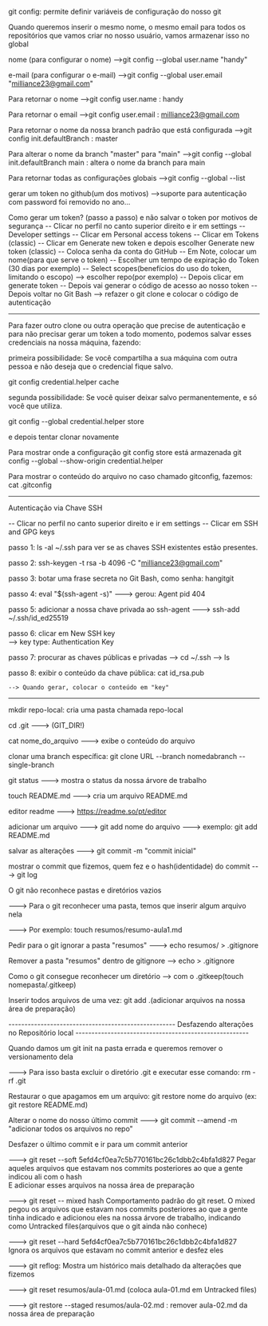 

git config: permite definir variáveis de configuração do nosso git

Quando queremos inserir o mesmo nome, o mesmo email para todos os repositórios que 
vamos criar no nosso usuário, vamos armazenar isso no global 

nome (para configurar o nome)
-->git config --global user.name "handy"


e-mail (para configurar o e-mail)
-->git config --global user.email "milliance23@gmail.com"


Para retornar o nome
-->git config user.name  : handy


Para retornar o email
-->git config user.email  : milliance23@gmail.com  


Para retornar o nome da nossa branch padrão que está configurada
-->git config init.defaultBranch  :  master


Para alterar o nome da branch "master" para "main"
-->git config --global init.defaultBranch main  :  altera o nome da branch para main


Para retornar todas as configurações globais
-->git config --global --list


gerar um token no github(um dos motivos)
-->suporte para autenticação com password foi removido no ano...


Como gerar um token? (passo a passo) e não salvar o token por motivos de segurança
-- Clicar no perfil no canto superior direito e ir em settings
-- Developer settings
-- Clicar em Personal access tokens
-- Clicar em Tokens (classic)
-- Clicar em Generate new token e depois escolher Generate new token (classic)
-- Coloca senha da conta do GitHub
-- Em Note, colocar um nome(para que serve o token)
-- Escolher um tempo de expiração do Token (30 dias por exemplo)
-- Select scopes(benefícios do uso do token, limitando o escopo)
   --> escolher repo(por exemplo)
-- Depois clicar em generate token 
-- Depois vai generar o código de acesso ao nosso token
-- Depois voltar no Git Bash
   --> refazer o git clone e colocar o código de autenticação 

------------------------------------------------------------------------     --------------------------------------------------------------


Para fazer outro clone ou outra operação que precise de autenticação
e para não precisar gerar um token a todo momento, podemos salvar esses
credenciais na nossa máquina, fazendo:

primeira possibilidade: Se você compartilha a sua máquina com outra pessoa 
e não deseja que o credencial fique salvo.

git config credential.helper cache


segunda possibilidade: Se você quiser deixar salvo permanentemente, e só você que 
utiliza.

git config --global credential.helper store

e depois tentar clonar novamente


Para mostrar onde a configuração git config store está armazenada
git config --global --show-origin credential.helper  


Para mostrar o conteúdo do arquivo no caso chamado gitconfig, fazemos:
cat .gitconfig


--------------------------------------------------------     -------------------------------------------------------------------


Autenticação via Chave SSH

-- Clicar no perfil no canto superior direito e ir em settings
-- Clicar em SSH and GPG keys


passo 1:  ls -al ~/.ssh  para ver se as chaves SSH existentes estão presentes.

passo 2:  ssh-keygen -t rsa -b 4096 -C "milliance23@gmail.com"

passo 3:  botar uma frase secreta no Git Bash, como senha: hangitgit

passo 4:  eval "$(ssh-agent -s)" ---> gerou: Agent pid 404

passo 5: adicionar a nossa chave privada ao ssh-agent ---> ssh-add ~/.ssh/id_ed25519

passo 6: clicar em New SSH key  
	--> key type: Authentication Key

passo 7: procurar as chaves públicas e privadas
	--> cd ~/.ssh
	--> ls

passo 8: exibir o conteúdo da chave pública: cat id_rsa.pub

	--> Quando gerar, colocar o conteúdo em "key"



---------------------------------------------------------------------------    ----------------------------------------------------------------

mkdir repo-local:  cria uma pasta chamada repo-local

cd .git  ---> (GIT_DIR!)

cat nome_do_arquivo  ---> exibe o conteúdo do arquivo


clonar uma branch específica:  git clone URL --branch nomedabranch --single-branch


git status ---> mostra o status da nossa árvore de trabalho

touch README.md ---> cria um arquivo README.md 

editor readme ---> https://readme.so/pt/editor

adicionar um arquivo ---> git add nome do arquivo
		     ---> exemplo: git add README.md

salvar as alterações ---> git commit -m "commit inicial"

mostrar o commit que fizemos, quem fez e o hash(identidade) do commit ---> git log


O git não reconhece pastas e diretórios vazios

---> Para o git reconhecer uma pasta, temos que inserir algum arquivo nela

---> Por exemplo: touch resumos/resumo-aula1.md


Pedir para o git ignorar a pasta "resumos" ---> echo resumos/ > .gitignore

Remover a pasta "resumos" dentro de gitignore --> echo > .gitignore

Como o git consegue reconhecer um diretório --> com o .gitkeep(touch nomepasta/.gitkeep)

Inserir todos arquivos de uma vez: git add .(adicionar arquivos na nossa área de preparação)



---------------------------------------------------- Desfazendo alterações no Repositório local ------------------------------------------------------

Quando damos um git init na pasta errada e queremos remover o versionamento dela

---> Para isso basta excluir o diretório .git e executar esse comando: rm -rf .git

Restaurar o que apagamos em um arquivo: git restore nome do arquivo (ex: git restore README.md)

Alterar o nome do nosso último commit ---> git commit --amend -m "adicionar todos os arquivos no repo"

Desfazer o último commit e ir para um commit anterior

---> git reset --soft 5efd4cf0ea7c5b770161bc26c1dbb2c4bfa1d827
     Pegar aqueles arquivos que estavam nos commits posteriores ao que a gente indicou ali com o hash 	
     E adicionar esses arquivos na nossa área de preparação	

---> git reset -- mixed hash
     Comportamento padrão do git reset. O mixed pegou os arquivos que estavam nos commits posteriores
     ao que a gente tinha indicado e adicionou eles na nossa árvore de trabalho, indicando como Untracked files(arquivos que o git ainda não conhece)


---> git reset --hard 5efd4cf0ea7c5b770161bc26c1dbb2c4bfa1d827 
     Ignora os arquivos que estavam no commit anterior e desfez eles 

---> git reflog:  Mostra um histórico mais detalhado da alterações que fizemos 


---> git reset resumos/aula-01.md (coloca aula-01.md em Untracked files)

---> git restore --staged resumos/aula-02.md : remover aula-02.md da nossa área de preparação 



